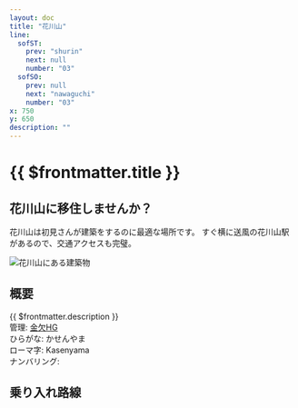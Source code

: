 ```yaml
---
layout: doc
title: "花川山"
line:
  sofST:
    prev: "shurin"
    next: null
    number: "03"
  sofSO:
    prev: null
    next: "nawaguchi"
    number: "03"
x: 750
y: 650
description: ""
---
```


# {{ $frontmatter.title }}
<!-- ![駅の写真の説明](駅の写真のURL) -->

## 花川山に移住しませんか？
花川山は初見さんが建築をするのに最適な場所です。
すぐ横に送風の花川山駅があるので、交通アクセスも完璧。

![花川山にある建築物](/img/tour/kasenyama.png)

## 概要
{{ $frontmatter.description }}  
管理: [金欠HG](/company/kinketsuHG/)  
ひらがな: かせんやま  
ローマ字: Kasenyama  
ナンバリング: <Numberling />

## 乗り入れ路線
<LineInfo />